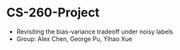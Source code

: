 # CS-260-Project

- Revisiting the bias-variance tradeoff under noisy labels
- Group: Alex Chen, George Pu, Yihao Xue
